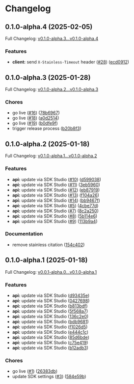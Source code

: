 # Changelog

## 0.1.0-alpha.4 (2025-02-05)

Full Changelog: [v0.1.0-alpha.3...v0.1.0-alpha.4](https://github.com/zeroentropy-ai/zeroentropy-node/compare/v0.1.0-alpha.3...v0.1.0-alpha.4)

### Features

* **client:** send `X-Stainless-Timeout` header ([#28](https://github.com/zeroentropy-ai/zeroentropy-node/issues/28)) ([ecd0912](https://github.com/zeroentropy-ai/zeroentropy-node/commit/ecd0912273945a262c29c7520410d6ae927ff177))

## 0.1.0-alpha.3 (2025-01-28)

Full Changelog: [v0.1.0-alpha.2...v0.1.0-alpha.3](https://github.com/zeroentropy-ai/zeroentropy-node/compare/v0.1.0-alpha.2...v0.1.0-alpha.3)

### Chores

* go live ([#16](https://github.com/zeroentropy-ai/zeroentropy-node/issues/16)) ([78b6967](https://github.com/zeroentropy-ai/zeroentropy-node/commit/78b6967a40788b16bd97cca17cbbb0d567e298e7))
* go live ([#18](https://github.com/zeroentropy-ai/zeroentropy-node/issues/18)) ([a0d2514](https://github.com/zeroentropy-ai/zeroentropy-node/commit/a0d2514ae66f0fc6cde76a6da1d05cab7a13ba19))
* go live ([#19](https://github.com/zeroentropy-ai/zeroentropy-node/issues/19)) ([b0dfe9f](https://github.com/zeroentropy-ai/zeroentropy-node/commit/b0dfe9f277b39876350fe1accee6ec22a9c24e72))
* trigger release process ([b20b8f3](https://github.com/zeroentropy-ai/zeroentropy-node/commit/b20b8f393f4c3697bb1cfdee7f135a2b39407331))

## 0.1.0-alpha.2 (2025-01-18)

Full Changelog: [v0.1.0-alpha.1...v0.1.0-alpha.2](https://github.com/zeroentropy-ai/zeroentropy-node/compare/v0.1.0-alpha.1...v0.1.0-alpha.2)

### Features

* **api:** update via SDK Studio ([#10](https://github.com/zeroentropy-ai/zeroentropy-node/issues/10)) ([d599038](https://github.com/zeroentropy-ai/zeroentropy-node/commit/d599038d57c2ead625286aff71f945ddc1c3cfc0))
* **api:** update via SDK Studio ([#11](https://github.com/zeroentropy-ai/zeroentropy-node/issues/11)) ([3eb5960](https://github.com/zeroentropy-ai/zeroentropy-node/commit/3eb59606d1c17fc5b8a0b461ffa95c4090f9498f))
* **api:** update via SDK Studio ([#12](https://github.com/zeroentropy-ai/zeroentropy-node/issues/12)) ([eb87919](https://github.com/zeroentropy-ai/zeroentropy-node/commit/eb87919bd3f57a64ad0082be215c6a66438efbe9))
* **api:** update via SDK Studio ([#13](https://github.com/zeroentropy-ai/zeroentropy-node/issues/13)) ([f104a26](https://github.com/zeroentropy-ai/zeroentropy-node/commit/f104a26939736b3ce81d90c09d204ba7b2309c43))
* **api:** update via SDK Studio ([#14](https://github.com/zeroentropy-ai/zeroentropy-node/issues/14)) ([bb9467f](https://github.com/zeroentropy-ai/zeroentropy-node/commit/bb9467fa8e150520b8a5a41d6640e30accf6d292))
* **api:** update via SDK Studio ([#5](https://github.com/zeroentropy-ai/zeroentropy-node/issues/5)) ([4cbe77d](https://github.com/zeroentropy-ai/zeroentropy-node/commit/4cbe77d77029907ed8e7cae27eaf02d85bad91a3))
* **api:** update via SDK Studio ([#7](https://github.com/zeroentropy-ai/zeroentropy-node/issues/7)) ([8c2a250](https://github.com/zeroentropy-ai/zeroentropy-node/commit/8c2a250f8284daae8ec2b43b347f5b85d12c9507))
* **api:** update via SDK Studio ([#8](https://github.com/zeroentropy-ai/zeroentropy-node/issues/8)) ([5b114e6](https://github.com/zeroentropy-ai/zeroentropy-node/commit/5b114e64b6a7e7367af7ff68e5a7326720933da1))
* **api:** update via SDK Studio ([#9](https://github.com/zeroentropy-ai/zeroentropy-node/issues/9)) ([113b9a4](https://github.com/zeroentropy-ai/zeroentropy-node/commit/113b9a4778439d91c0031240d051ff18fc489a5a))


### Documentation

* remove stainless citation ([154c402](https://github.com/zeroentropy-ai/zeroentropy-node/commit/154c402c11bb09b38bb27ae3df9e5d0e78d06cd0))

## 0.1.0-alpha.1 (2025-01-18)

Full Changelog: [v0.0.1-alpha.0...v0.1.0-alpha.1](https://github.com/ZeroEntropy-AI/zeroentropy-node/compare/v0.0.1-alpha.0...v0.1.0-alpha.1)

### Features

* **api:** update via SDK Studio ([d93435e](https://github.com/ZeroEntropy-AI/zeroentropy-node/commit/d93435e1edbdca31d3d347ddc0d526af6ae36e6e))
* **api:** update via SDK Studio ([0427698](https://github.com/ZeroEntropy-AI/zeroentropy-node/commit/0427698178c8dbea7553aadd509bb73a6dd7a404))
* **api:** update via SDK Studio ([b813bdf](https://github.com/ZeroEntropy-AI/zeroentropy-node/commit/b813bdf5e5d03eb778adc669c9168c1d3d94bd0b))
* **api:** update via SDK Studio ([5f568a7](https://github.com/ZeroEntropy-AI/zeroentropy-node/commit/5f568a74481d64a7a01cafcd8ed9cb6bdaf8873a))
* **api:** update via SDK Studio ([136c2e0](https://github.com/ZeroEntropy-AI/zeroentropy-node/commit/136c2e0192372f30067ab682080feae441cae307))
* **api:** update via SDK Studio ([bdb9681](https://github.com/ZeroEntropy-AI/zeroentropy-node/commit/bdb96811c2dbb6ddb1e37269aa3eebd4499392c7))
* **api:** update via SDK Studio ([f1026d5](https://github.com/ZeroEntropy-AI/zeroentropy-node/commit/f1026d5246ad6b85ddea953fa5eebcb84f56b7c5))
* **api:** update via SDK Studio ([e444c1c](https://github.com/ZeroEntropy-AI/zeroentropy-node/commit/e444c1cce67ca418fab242bf70a3369188f51db9))
* **api:** update via SDK Studio ([85d6bde](https://github.com/ZeroEntropy-AI/zeroentropy-node/commit/85d6bdea1496edb35bb16eeffa16b0477f576b0b))
* **api:** update via SDK Studio ([c75e419](https://github.com/ZeroEntropy-AI/zeroentropy-node/commit/c75e4193d6f974b35f571f076541d5067ef2739a))
* **api:** update via SDK Studio ([b12adb3](https://github.com/ZeroEntropy-AI/zeroentropy-node/commit/b12adb3af8dfe50e3e0850e8e040b042c385f350))


### Chores

* go live ([#1](https://github.com/ZeroEntropy-AI/zeroentropy-node/issues/1)) ([26383db](https://github.com/ZeroEntropy-AI/zeroentropy-node/commit/26383db324ad84303730b74bd1afd1d2823b475f))
* update SDK settings ([#3](https://github.com/ZeroEntropy-AI/zeroentropy-node/issues/3)) ([584e59b](https://github.com/ZeroEntropy-AI/zeroentropy-node/commit/584e59bbf5ba4604c829dd9e747efefa01884888))
